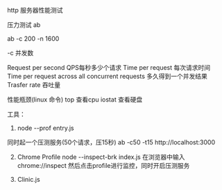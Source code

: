 http 服务器性能测试


压力测试
ab

ab -c 200 -n 1600 

-c 并发数

Request per second  QPS每秒多少个请求
Time per request  每次请求时间
Time per request  across all concurrent  requests 多久得到一个并发结果
Trasfer rate 吞吐量


性能瓶颈(linux 命令)
top 查看cpu
iostat 查看硬盘

工具：

1. node --prof entry.js

同时起一个压测服务(50个请求，压15秒)
ab -c50 -t15 http://localhost:3000

2. Chrome Profile
node --inspect-brk index.js
在浏览器中输入chrome://inspect
然后点击profile进行监控，同时开启压测服务


3. Clinic.js


